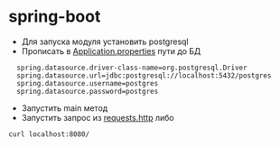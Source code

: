 # spring-boot
* Для запуска модуля установить postgresql
* Прописать в [Application.properties](src/main/resources/application.properties) пути до БД
```
  spring.datasource.driver-class-name=org.postgresql.Driver
  spring.datasource.url=jdbc:postgresql://localhost:5432/postgres
  spring.datasource.username=postgres
  spring.datasource.password=postgres
```
*  Запустить main метод
* Запустить запрос из [requests.http](docs/requests.http)
либо
```
curl localhost:8080/
```
